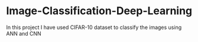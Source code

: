 # Image-Classification-Deep-Learning
In this project I have used CIFAR-10 dataset to classify the images using ANN and CNN
